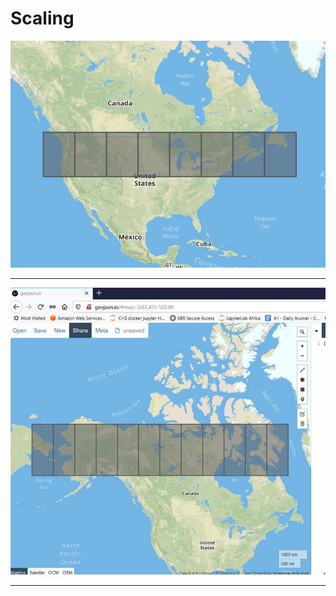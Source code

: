 # Scaling

![](https://github.com/tonybutzer/assets/blob/master/et/row2.jpg?raw=true)

---

![](https://github.com/tonybutzer/assets/blob/master/et/row0.jpg?raw=true)

---


